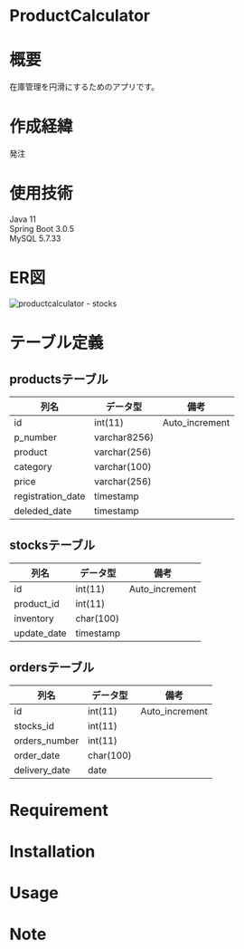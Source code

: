 # ProductCalculator
# 概要
 
在庫管理を円滑にするためのアプリです。

# 作成経緯
発注

# 使用技術
Java 11  
Spring Boot 3.0.5  
MySQL 5.7.33

# ER図
![productcalculator - stocks](https://github.com/Masita770/ProductCalculator/assets/79049301/64038fe8-9463-43ee-a2c4-02f112efd42d)
 
# テーブル定義
## productsテーブル
|列名             |データ型         |備考            | 
|-----------------|----------------|----------------|
|id               |int(11)         |Auto_increment  |
|p_number         |varchar8256)    |                |
|product          |varchar(256)    |                |
|category         |varchar(100)    |                |
|price            |varchar(256)    |                |
|registration_date|timestamp       |                |
|deleded_date     |timestamp       |                |

## stocksテーブル
|列名             |データ型         |備考            |
|-----------------|----------------|----------------|
|id               |int(11)         |Auto_increment  |
|product_id       |int(11)         |                |
|inventory        |char(100)       |                |
|update_date      |timestamp       |                |



## ordersテーブル
|列名             |データ型         |備考            | 
|-----------------|----------------|----------------|
|id               |int(11)         |Auto_increment  |
|stocks_id        |int(11)         |                |
|orders_number    |int(11)         |                |
|order_date       |char(100)       |                |
|delivery_date    |date            |                |


# Requirement
 

 
# Installation
 

 
# Usage
 

# Note
 
 
